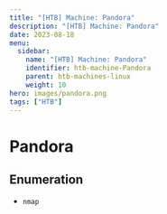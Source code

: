 ```yaml
---
title: "[HTB] Machine: Pandora"
description: "[HTB] Machine: Pandora"
date: 2023-08-18
menu:
  sidebar:
    name: "[HTB] Machine: Pandora"
    identifier: htb-machine-Pandora
    parent: htb-machines-linux
    weight: 10
hero: images/pandora.png
tags: ["HTB"]
---
```


# Pandora
## Enumeration
- `nmap`